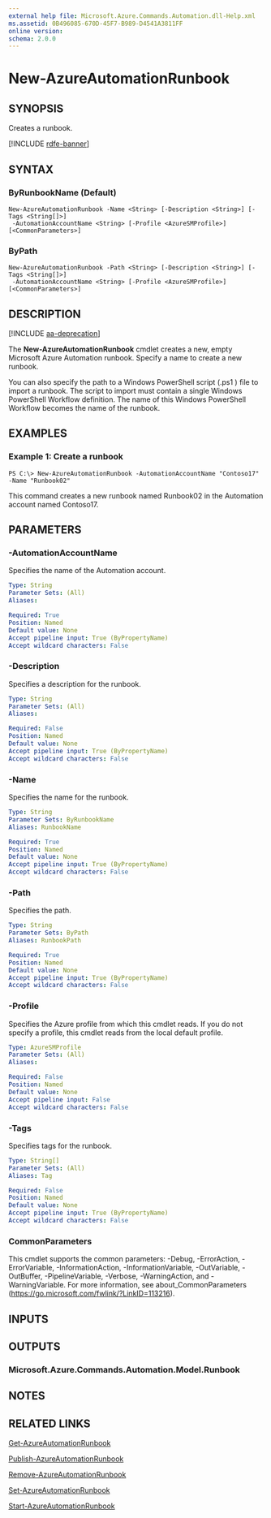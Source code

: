 ```yaml
---
external help file: Microsoft.Azure.Commands.Automation.dll-Help.xml
ms.assetid: 0B496085-670D-45F7-B989-D4541A3811FF
online version: 
schema: 2.0.0
---
```


# New-AzureAutomationRunbook

## SYNOPSIS

Creates a runbook.

[!INCLUDE [rdfe-banner](../../includes/rdfe-banner.md)]

## SYNTAX

### ByRunbookName (Default)
```
New-AzureAutomationRunbook -Name <String> [-Description <String>] [-Tags <String[]>]
 -AutomationAccountName <String> [-Profile <AzureSMProfile>] [<CommonParameters>]
```

### ByPath
```
New-AzureAutomationRunbook -Path <String> [-Description <String>] [-Tags <String[]>]
 -AutomationAccountName <String> [-Profile <AzureSMProfile>] [<CommonParameters>]
```

## DESCRIPTION

[!INCLUDE [aa-deprecation](../include/aa-deprecation.md)]

The **New-AzureAutomationRunbook** cmdlet creates a new, empty Microsoft Azure Automation runbook.
Specify a name to create a new runbook.

You can also specify the path to a Windows PowerShell script (.ps1 ) file to import a runbook.
The script to import must contain a single Windows PowerShell Workflow definition.
The name of this Windows PowerShell Workflow becomes the name of the runbook.

## EXAMPLES

### Example 1: Create a runbook
```
PS C:\> New-AzureAutomationRunbook -AutomationAccountName "Contoso17" -Name "Runbook02"
```

This command creates a new runbook named Runbook02 in the Automation account named Contoso17.

## PARAMETERS

### -AutomationAccountName
Specifies the name of the Automation account.

```yaml
Type: String
Parameter Sets: (All)
Aliases: 

Required: True
Position: Named
Default value: None
Accept pipeline input: True (ByPropertyName)
Accept wildcard characters: False
```

### -Description
Specifies a description for the runbook.

```yaml
Type: String
Parameter Sets: (All)
Aliases: 

Required: False
Position: Named
Default value: None
Accept pipeline input: True (ByPropertyName)
Accept wildcard characters: False
```

### -Name
Specifies the name for the runbook.

```yaml
Type: String
Parameter Sets: ByRunbookName
Aliases: RunbookName

Required: True
Position: Named
Default value: None
Accept pipeline input: True (ByPropertyName)
Accept wildcard characters: False
```

### -Path
Specifies the path.

```yaml
Type: String
Parameter Sets: ByPath
Aliases: RunbookPath

Required: True
Position: Named
Default value: None
Accept pipeline input: True (ByPropertyName)
Accept wildcard characters: False
```

### -Profile
Specifies the Azure profile from which this cmdlet reads.
If you do not specify a profile, this cmdlet reads from the local default profile.

```yaml
Type: AzureSMProfile
Parameter Sets: (All)
Aliases: 

Required: False
Position: Named
Default value: None
Accept pipeline input: False
Accept wildcard characters: False
```

### -Tags
Specifies tags for the runbook.

```yaml
Type: String[]
Parameter Sets: (All)
Aliases: Tag

Required: False
Position: Named
Default value: None
Accept pipeline input: True (ByPropertyName)
Accept wildcard characters: False
```

### CommonParameters
This cmdlet supports the common parameters: -Debug, -ErrorAction, -ErrorVariable, -InformationAction, -InformationVariable, -OutVariable, -OutBuffer, -PipelineVariable, -Verbose, -WarningAction, and -WarningVariable. For more information, see about_CommonParameters (https://go.microsoft.com/fwlink/?LinkID=113216).

## INPUTS

## OUTPUTS

### Microsoft.Azure.Commands.Automation.Model.Runbook

## NOTES

## RELATED LINKS

[Get-AzureAutomationRunbook](./Get-AzureAutomationRunbook.md)

[Publish-AzureAutomationRunbook](./Publish-AzureAutomationRunbook.md)

[Remove-AzureAutomationRunbook](./Remove-AzureAutomationRunbook.md)

[Set-AzureAutomationRunbook](./Set-AzureAutomationRunbook.md)

[Start-AzureAutomationRunbook](./Start-AzureAutomationRunbook.md)


